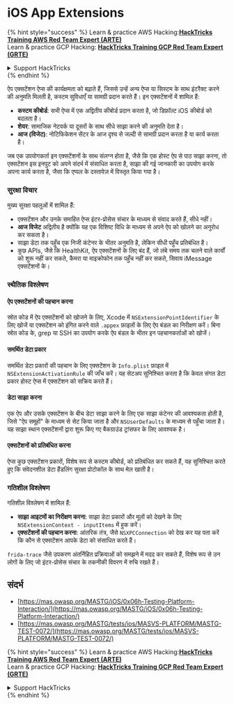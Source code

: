 # iOS App Extensions

{% hint style="success" %}
Learn & practice AWS Hacking:<img src="/.gitbook/assets/arte.png" alt="" data-size="line">[**HackTricks Training AWS Red Team Expert (ARTE)**](https://training.hacktricks.xyz/courses/arte)<img src="/.gitbook/assets/arte.png" alt="" data-size="line">\
Learn & practice GCP Hacking: <img src="/.gitbook/assets/grte.png" alt="" data-size="line">[**HackTricks Training GCP Red Team Expert (GRTE)**<img src="/.gitbook/assets/grte.png" alt="" data-size="line">](https://training.hacktricks.xyz/courses/grte)

<details>

<summary>Support HackTricks</summary>

* Check the [**subscription plans**](https://github.com/sponsors/carlospolop)!
* **Join the** 💬 [**Discord group**](https://discord.gg/hRep4RUj7f) or the [**telegram group**](https://t.me/peass) or **follow** us on **Twitter** 🐦 [**@hacktricks\_live**](https://twitter.com/hacktricks\_live)**.**
* **Share hacking tricks by submitting PRs to the** [**HackTricks**](https://github.com/carlospolop/hacktricks) and [**HackTricks Cloud**](https://github.com/carlospolop/hacktricks-cloud) github repos.

</details>
{% endhint %}

ऐप एक्सटेंशन ऐप्स की कार्यक्षमता को बढ़ाते हैं, जिससे उन्हें अन्य ऐप्स या सिस्टम के साथ इंटरैक्ट करने की अनुमति मिलती है, कस्टम सुविधाएँ या सामग्री प्रदान करते हैं। इन एक्सटेंशनों में शामिल हैं:

- **कस्टम कीबोर्ड**: सभी ऐप्स में एक अद्वितीय कीबोर्ड प्रदान करता है, जो डिफ़ॉल्ट iOS कीबोर्ड को बदलता है।
- **शेयर**: सामाजिक नेटवर्क या दूसरों के साथ सीधे साझा करने की अनुमति देता है।
- **आज (विजेट)**: नोटिफिकेशन सेंटर के आज दृश्य से जल्दी से सामग्री प्रदान करता है या कार्य करता है।

जब एक उपयोगकर्ता इन एक्सटेंशनों के साथ संलग्न होता है, जैसे कि एक होस्ट ऐप से पाठ साझा करना, तो एक्सटेंशन इस इनपुट को अपने संदर्भ में संसाधित करता है, साझा की गई जानकारी का उपयोग करके अपना कार्य करता है, जैसा कि एप्पल के दस्तावेज़ में विस्तृत किया गया है।

### **सुरक्षा विचार**

मुख्य सुरक्षा पहलुओं में शामिल हैं:

- एक्सटेंशन और उनके समाहित ऐप्स इंटर-प्रोसेस संचार के माध्यम से संवाद करते हैं, सीधे नहीं।
- **आज विजेट** अद्वितीय है क्योंकि यह एक विशिष्ट विधि के माध्यम से अपने ऐप को खोलने का अनुरोध कर सकता है।
- साझा डेटा तक पहुँच एक निजी कंटेनर के भीतर अनुमति है, लेकिन सीधी पहुँच प्रतिबंधित है।
- कुछ APIs, जैसे कि HealthKit, ऐप एक्सटेंशनों के लिए बंद हैं, जो लंबे समय तक चलने वाले कार्यों को शुरू नहीं कर सकते, कैमरा या माइक्रोफोन तक पहुँच नहीं कर सकते, सिवाय iMessage एक्सटेंशनों के।

### स्थैतिक विश्लेषण

#### **ऐप एक्सटेंशनों की पहचान करना**

स्रोत कोड में ऐप एक्सटेंशनों को खोजने के लिए, Xcode में `NSExtensionPointIdentifier` के लिए खोजें या एक्सटेंशन को इंगित करने वाले `.appex` फ़ाइलों के लिए ऐप बंडल का निरीक्षण करें। बिना स्रोत कोड के, grep या SSH का उपयोग करके ऐप बंडल के भीतर इन पहचानकर्ताओं को खोजें।

#### **समर्थित डेटा प्रकार**

समर्थित डेटा प्रकारों की पहचान के लिए एक्सटेंशन के `Info.plist` फ़ाइल में `NSExtensionActivationRule` की जाँच करें। यह सेटअप सुनिश्चित करता है कि केवल संगत डेटा प्रकार होस्ट ऐप्स में एक्सटेंशन को सक्रिय करते हैं।

#### **डेटा साझा करना**

एक ऐप और उसके एक्सटेंशन के बीच डेटा साझा करने के लिए एक साझा कंटेनर की आवश्यकता होती है, जिसे "ऐप समूहों" के माध्यम से सेट किया जाता है और `NSUserDefaults` के माध्यम से पहुँचा जाता है। यह साझा स्थान एक्सटेंशनों द्वारा शुरू किए गए बैकग्राउंड ट्रांसफर के लिए आवश्यक है।

#### **एक्सटेंशनों को प्रतिबंधित करना**

ऐप्स कुछ एक्सटेंशन प्रकारों, विशेष रूप से कस्टम कीबोर्ड, को प्रतिबंधित कर सकते हैं, यह सुनिश्चित करते हुए कि संवेदनशील डेटा हैंडलिंग सुरक्षा प्रोटोकॉल के साथ मेल खाती है।

### गतिशील विश्लेषण

गतिशील विश्लेषण में शामिल हैं:

- **साझा आइटमों का निरीक्षण करना**: साझा डेटा प्रकारों और मूलों को देखने के लिए `NSExtensionContext - inputItems` में हुक करें।
- **एक्सटेंशनों की पहचान करना**: आंतरिक तंत्र, जैसे `NSXPCConnection` को देख कर यह पता करें कि कौन से एक्सटेंशन आपके डेटा को संसाधित करते हैं।

`frida-trace` जैसे उपकरण अंतर्निहित प्रक्रियाओं को समझने में मदद कर सकते हैं, विशेष रूप से उन लोगों के लिए जो इंटर-प्रोसेस संचार के तकनीकी विवरण में रुचि रखते हैं।

## संदर्भ
* [https://mas.owasp.org/MASTG/iOS/0x06h-Testing-Platform-Interaction/](https://mas.owasp.org/MASTG/iOS/0x06h-Testing-Platform-Interaction/)
* [https://mas.owasp.org/MASTG/tests/ios/MASVS-PLATFORM/MASTG-TEST-0072/](https://mas.owasp.org/MASTG/tests/ios/MASVS-PLATFORM/MASTG-TEST-0072/)

{% hint style="success" %}
Learn & practice AWS Hacking:<img src="/.gitbook/assets/arte.png" alt="" data-size="line">[**HackTricks Training AWS Red Team Expert (ARTE)**](https://training.hacktricks.xyz/courses/arte)<img src="/.gitbook/assets/arte.png" alt="" data-size="line">\
Learn & practice GCP Hacking: <img src="/.gitbook/assets/grte.png" alt="" data-size="line">[**HackTricks Training GCP Red Team Expert (GRTE)**<img src="/.gitbook/assets/grte.png" alt="" data-size="line">](https://training.hacktricks.xyz/courses/grte)

<details>

<summary>Support HackTricks</summary>

* Check the [**subscription plans**](https://github.com/sponsors/carlospolop)!
* **Join the** 💬 [**Discord group**](https://discord.gg/hRep4RUj7f) or the [**telegram group**](https://t.me/peass) or **follow** us on **Twitter** 🐦 [**@hacktricks\_live**](https://twitter.com/hacktricks\_live)**.**
* **Share hacking tricks by submitting PRs to the** [**HackTricks**](https://github.com/carlospolop/hacktricks) and [**HackTricks Cloud**](https://github.com/carlospolop/hacktricks-cloud) github repos.

</details>
{% endhint %}
